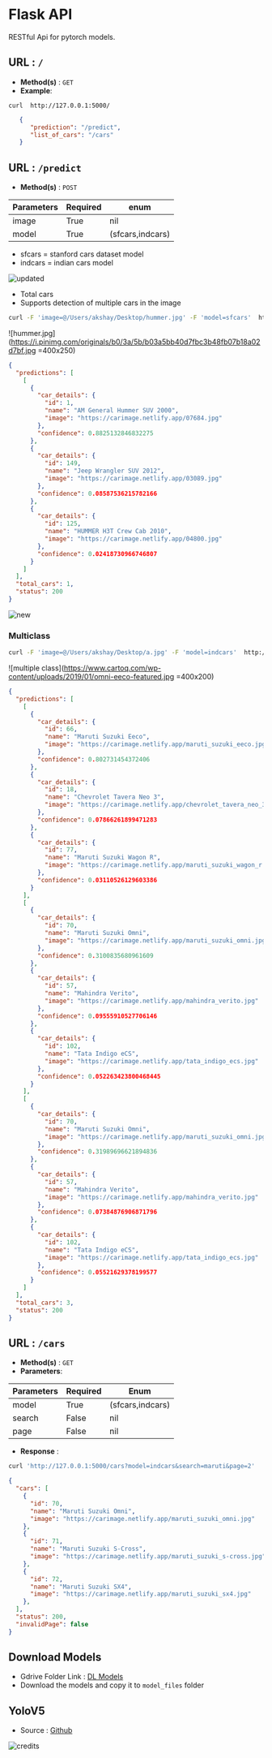 ﻿
﻿

# Flask API

RESTful Api for pytorch models.

## **URL** : `/`

 - **Method(s)** : `GET`
 - **Example**:
 
 ```
curl  http://127.0.0.1:5000/
```
```json
   {
      "prediction": "/predict",
      "list_of_cars": "/cars"
   }
 ```

## **URL** : `/predict`

- **Method(s)** : `POST`

|Parameters  |Required  |enum	     |
|--          |--        |--      | 
| image | True |nil |
|model|True|(sfcars,indcars)

 - sfcars = stanford cars dataset model
 - indcars = indian cars model

![updated](https://img.shields.io/badge/-updated-yellow?style=for-the-badge)    
 - Total cars
 - Supports detection of multiple cars in the image
```bash
curl -F 'image=@/Users/akshay/Desktop/hummer.jpg' -F 'model=sfcars'  http://127.0.0.1:5000/predict

```
![hummer.jpg](https://i.pinimg.com/originals/b0/3a/5b/b03a5bb40d7fbc3b48fb07b18a02d7bf.jpg =400x250)
```json
{
  "predictions": [
    [
      {
        "car_details": {
          "id": 1,
          "name": "AM General Hummer SUV 2000",
          "image": "https://carimage.netlify.app/07684.jpg"
        },
        "confidence": 0.8825132846832275
      },
      {
        "car_details": {
          "id": 149,
          "name": "Jeep Wrangler SUV 2012",
          "image": "https://carimage.netlify.app/03089.jpg"
        },
        "confidence": 0.08587536215782166
      },
      {
        "car_details": {
          "id": 125,
          "name": "HUMMER H3T Crew Cab 2010",
          "image": "https://carimage.netlify.app/04800.jpg"
        },
        "confidence": 0.02418730966746807
      }
    ]
  ],
  "total_cars": 1,
  "status": 200
}

```

![new](https://img.shields.io/badge/-new-brightgreen?style=for-the-badge)    
### Multiclass
```bash
curl -F 'image=@/Users/akshay/Desktop/a.jpg' -F 'model=indcars'  http://127.0.0.1:5000/predict
```
![multiple class](https://www.cartoq.com/wp-content/uploads/2019/01/omni-eeco-featured.jpg =400x200)
```json
{
  "predictions": [
    [
      {
        "car_details": {
          "id": 66,
          "name": "Maruti Suzuki Eeco",
          "image": "https://carimage.netlify.app/maruti_suzuki_eeco.jpg"
        },
        "confidence": 0.802731454372406
      },
      {
        "car_details": {
          "id": 18,
          "name": "Chevrolet Tavera Neo 3",
          "image": "https://carimage.netlify.app/chevrolet_tavera_neo_3.jpg"
        },
        "confidence": 0.07866261899471283
      },
      {
        "car_details": {
          "id": 77,
          "name": "Maruti Suzuki Wagon R",
          "image": "https://carimage.netlify.app/maruti_suzuki_wagon_r.jpg"
        },
        "confidence": 0.03110526129603386
      }
    ],
    [
      {
        "car_details": {
          "id": 70,
          "name": "Maruti Suzuki Omni",
          "image": "https://carimage.netlify.app/maruti_suzuki_omni.jpg"
        },
        "confidence": 0.3100835680961609
      },
      {
        "car_details": {
          "id": 57,
          "name": "Mahindra Verito",
          "image": "https://carimage.netlify.app/mahindra_verito.jpg"
        },
        "confidence": 0.09555910527706146
      },
      {
        "car_details": {
          "id": 102,
          "name": "Tata Indigo eCS",
          "image": "https://carimage.netlify.app/tata_indigo_ecs.jpg"
        },
        "confidence": 0.052263423800468445
      }
    ],
    [
      {
        "car_details": {
          "id": 70,
          "name": "Maruti Suzuki Omni",
          "image": "https://carimage.netlify.app/maruti_suzuki_omni.jpg"
        },
        "confidence": 0.31989696621894836
      },
      {
        "car_details": {
          "id": 57,
          "name": "Mahindra Verito",
          "image": "https://carimage.netlify.app/mahindra_verito.jpg"
        },
        "confidence": 0.07384876906871796
      },
      {
        "car_details": {
          "id": 102,
          "name": "Tata Indigo eCS",
          "image": "https://carimage.netlify.app/tata_indigo_ecs.jpg"
        },
        "confidence": 0.05521629378199577
      }
    ]
  ],
  "total_cars": 3,
  "status": 200
}
```


## **URL** : `/cars`

- **Method(s)** : `GET`
- **Parameters**:

| Parameters | Required | Enum |
|--|--|--|
| model |True  | (sfcars,indcars)
|search|False|nil
|page|False|nil

- **Response** :
```bash
curl 'http://127.0.0.1:5000/cars?model=indcars&search=maruti&page=2'
```

```json
{
  "cars": [
    {
      "id": 70,
      "name": "Maruti Suzuki Omni",
      "image": "https://carimage.netlify.app/maruti_suzuki_omni.jpg"
    },
    {
      "id": 71,
      "name": "Maruti Suzuki S-Cross",
      "image": "https://carimage.netlify.app/maruti_suzuki_s-cross.jpg"
    },
    {
      "id": 72,
      "name": "Maruti Suzuki SX4",
      "image": "https://carimage.netlify.app/maruti_suzuki_sx4.jpg"
    },
  ],
  "status": 200,
  "invalidPage": false
}
```

## Download Models

- Gdrive Folder Link : [DL Models](https://bit.ly/dlproject-cv)
- Download the models and copy it to `model_files` folder

## YoloV5

 - Source : [Github](https://github.com/ultralytics/yolov5)

![credits](https://zenodo.org/badge/doi/10.5281/zenodo.4154370.svg)

